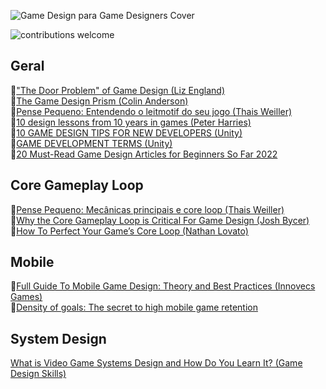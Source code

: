 ![Game Design para Game Designers Cover](https://github.com/baptixta/game-design-refs/blob/main/images/artigos.png "Cover")

![contributions welcome](https://camo.githubusercontent.com/f5054ffcd4245c10d3ec85ef059e07aacf787b560f83ad4aec2236364437d097/68747470733a2f2f696d672e736869656c64732e696f2f62616467652f636f6e747269627574696f6e732d77656c636f6d652d627269676874677265656e2e7376673f7374796c653d666c6174)

## Geral
📄["The Door Problem" of Game Design (Liz England)](https://www.gamedeveloper.com/design/-quot-the-door-problem-quot-of-game-design)<br>
📄[The Game Design Prism (Colin Anderson)](https://www.gamedeveloper.com/blogs/the-game-design-prism)<br>
📄[Pense Pequeno: Entendendo o leitmotif do seu jogo (Thais Weiller)](https://medium.com/game-start/pense-pequeno-entendendo-o-leitmotif-seu-jogo-15c98e08b8ae)<br>
📄[10 design lessons from 10 years in games (Peter Harries)](https://www.gamedeveloper.com/blogs/10-design-lessons-from-10-years-in-games)<br>
📄[10 GAME DESIGN TIPS FOR NEW DEVELOPERS (Unity)](https://unity.com/how-to/beginner/10-game-design-tips-new-developers)<br>
📄[GAME DEVELOPMENT TERMS (Unity)](https://unity.com/how-to/beginner/game-development-terms#general-game-development-terms)<br>
📄[20 Must-Read Game Design Articles for Beginners So Far 2022](https://en.eagle.cool/blog/post/game-design-article)<br>
## Core Gameplay Loop
📄[Pense Pequeno: Mecânicas principais e core loop (Thais Weiller)](https://medium.com/game-start/pense-pequeno-mecânicas-principais-e-core-loop-78178b001429)<br>
📄[Why the Core Gameplay Loop is Critical For Game Design (Josh Bycer)](https://www.gamedeveloper.com/business/why-the-core-gameplay-loop-is-critical-for-game-design)<br>
📄[How To Perfect Your Game’s Core Loop (Nathan Lovato)](https://gameanalytics.com/blog/how-to-perfect-your-games-core-loop/)<br>
## Mobile
📄[Full Guide To Mobile Game Design: Theory and Best Practices (Innovecs Games)](https://www.innovecsgames.com/blog/mobile-game-design/)<br>
📄[Density of goals: The secret to high mobile game retention](https://medium.com/ironsource-levelup/density-of-goals-2620113518bc)<br>
## System Design
[What is Video Game Systems Design and How Do You Learn It? (Game Design Skills)](https://gamedesignskills.com/game-design/systems-design/)
